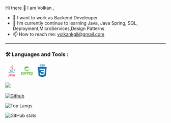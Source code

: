 Hi there 👋 I am Volkan ,

- 🔭 I want to work as Backend Develeoper
- 🌱 I’m currently continue to learning Java, Java Spring, SQL, Deployment,MicroServices,Design Patterns
- 📫 How to reach me: volkankgil@gmail.com

---

### :hammer_and_wrench: Languages and Tools :
  <img src="https://github.com/devicons/devicon/blob/master/icons/java/java-original-wordmark.svg" title="Java" alt="Java" width="40" height="40"/>&nbsp; <img src="https://github.com/devicons/devicon/blob/master/icons/spring/spring-original-wordmark.svg" title="Spring" alt="Spring" width="40" height="40"/>&nbsp; <img src="https://github.com/devicons/devicon/blob/master/icons/css3/css3-plain-wordmark.svg"  title="CSS3" alt="CSS" width="40" height="40"/>&nbsp;

![](https://visitor-badge.laobi.icu/badge?page_id=volkankgil.colkankgil)

[![Github](https://img.shields.io/github/followers/CharalambosIoannou?label=Follow&style=social)](https://github.com/volkankgil)


![Top Langs](https://github-readme-stats.vercel.app/api/top-langs/?username=volkankgil&theme=tokyonight)


![GitHub stats](https://github-readme-stats.vercel.app/api?username=volkankgil&show_icons=true&theme=tokyonight)



